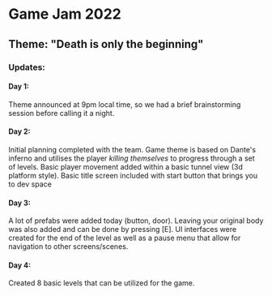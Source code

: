 # Game Jam 2022

## Theme: "Death is only the beginning"

### Updates:

#### Day 1:

Theme announced at 9pm local time, so we had a brief brainstorming session before calling it a night.

#### Day 2:

Initial planning completed with the team. Game theme is based on Dante's inferno and utilises the player _killing themselves_ to progress through a set of levels. Basic player movement added within a basic tunnel view (3d platform style). Basic title screen included with start button that brings you to dev space

#### Day 3:

A lot of prefabs were added today (button, door). Leaving your original body was also added and can be done by pressing [E]. UI interfaces were created for the end of the level as well as a pause menu that allow for navigation to other screens/scenes.

#### Day 4:

Created 8 basic levels that can be utilized for the game.
